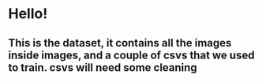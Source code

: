 # Hello!
## This is the dataset, it contains all the images inside images, and a couple of csvs that we used to train. csvs will need some cleaning
